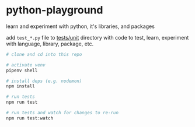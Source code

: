 # python-playground

learn and experiment with python, it's libraries, and packages

add `test_*.py` file to [tests/unit](tests/unit) directory with code to test, learn, experiment with language, library, package, etc.


```sh
# clone and cd into this repo

# activate venv
pipenv shell

# install deps (e.g. nodemon)
npm install

# run tests
npm run test

# run tests and watch for changes to re-run
npm run test:watch
```